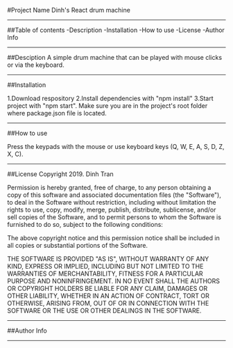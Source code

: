 #Project Name
Dinh's React drum machine

---

##Table of contents
-Description
-Installation
-How to use
-License
-Author Info

---

##Desciption
A simple drum machine that can be played with mouse clicks or via the keyboard.

---

##Installation

1.Download respository
2.Install dependencies with "npm install"
3.Start project with "npm start". Make sure you are in the project's root folder where package.json file is located.

---

##How to use

Press the keypads with the mouse or use keyboard keys (Q, W, E, A, S, D, Z, X, C).

---

##License
Copyright 2019. Dinh Tran

Permission is hereby granted, free of charge, to any person obtaining a copy of this software and associated documentation files (the "Software"), to deal in the Software without restriction, including without limitation the rights to use, copy, modify, merge, publish, distribute, sublicense, and/or sell copies of the Software, and to permit persons to whom the Software is furnished to do so, subject to the following conditions:

The above copyright notice and this permission notice shall be included in all copies or substantial portions of the Software.

THE SOFTWARE IS PROVIDED "AS IS", WITHOUT WARRANTY OF ANY KIND, EXPRESS OR IMPLIED, INCLUDING BUT NOT LIMITED TO THE WARRANTIES OF MERCHANTABILITY, FITNESS FOR A PARTICULAR PURPOSE AND NONINFRINGEMENT. IN NO EVENT SHALL THE AUTHORS OR COPYRIGHT HOLDERS BE LIABLE FOR ANY CLAIM, DAMAGES OR OTHER LIABILITY, WHETHER IN AN ACTION OF CONTRACT, TORT OR OTHERWISE, ARISING FROM, OUT OF OR IN CONNECTION WITH THE SOFTWARE OR THE USE OR OTHER DEALINGS IN THE SOFTWARE.

---

##Author Info

---
